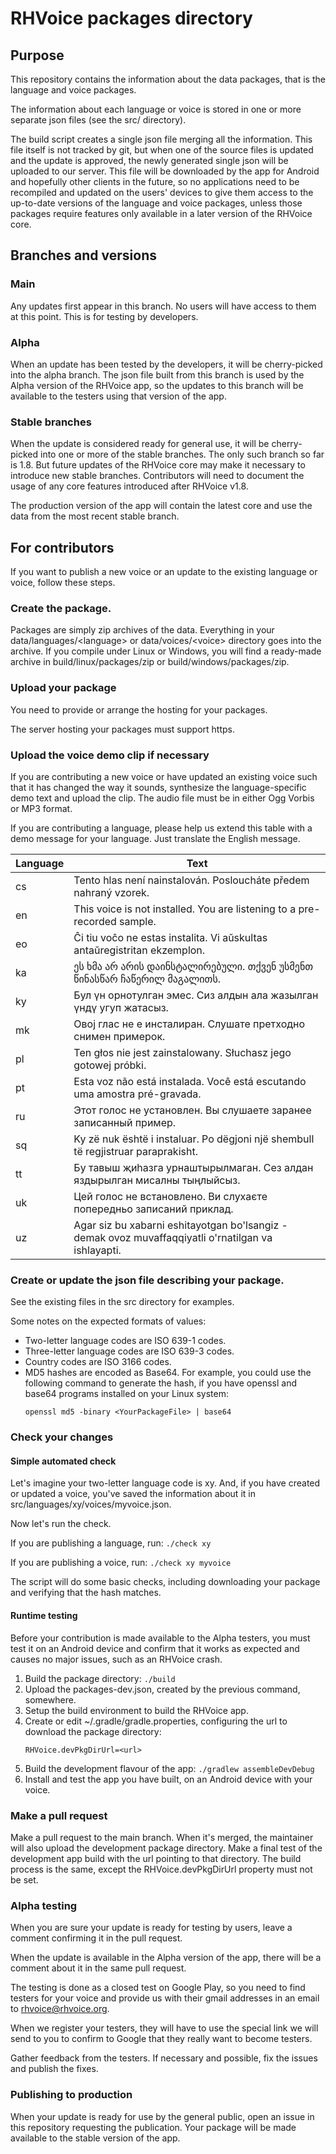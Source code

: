# RHVoice packages directory

## Purpose

This repository contains the information about the data packages, that
is the language and voice packages.

The information about each language or voice is stored in one or more
separate json files (see the src/ directory).

The build script creates a single json file merging all the
information. This file itself is not tracked by git, but when one of
the source files is updated and the update is approved, the newly
generated single json will be uploaded to our server. This file will
be downloaded by the app for Android and hopefully other clients in
the future, so no applications need to be recompiled and updated on
the users' devices to give them access to the up-to-date versions of
the language and voice packages, unless those packages require
features only available in a later version of the RHVoice core.

## Branches and versions

### Main

Any updates first appear in this branch. No users will have access to
them at this point. This is for testing by developers.

### Alpha

When an update has been tested by the developers, it will be
cherry-picked into the alpha branch. The json file built from this
branch is used by the Alpha version of the RHVoice app, so the updates
to this branch will be available to the testers using that version of
the app.

### Stable branches

When the update is considered ready for general use, it will be
cherry-picked into one or more of the stable branches. The only such
branch so far is 1.8. But future updates of the RHVoice core may make
it necessary to introduce new stable branches. Contributors will need
to document the usage of any core features introduced after RHVoice
v1.8.

The production version of the app will contain the latest core and use
the data from the most recent stable branch.

## For contributors

If you want to publish a new voice or an update to the existing
language or voice, follow these steps.

### Create the package.

Packages are simply zip archives of the data. Everything in your
data/languages/&lt;language&gt; or data/voices/&lt;voice&gt; directory goes into
the archive. If you compile under Linux or Windows, you will find a
ready-made archive in build/linux/packages/zip or build/windows/packages/zip.

### Upload your package

You need to provide or arrange the hosting for your packages.

The server hosting your packages must support https.

### Upload the voice demo clip if necessary

If you are contributing a new voice or have updated an existing voice
such that it has changed the way it sounds, synthesize the
language-specific demo text and upload the clip. The audio file must be in either Ogg Vorbis or MP3 format.

If you are contributing a language, please help us extend this table with a demo message for your language. Just translate the English message.

Language | Text
---|---
cs | Tento hlas není nainstalován. Posloucháte předem nahraný vzorek.
en | This voice is not installed. You are listening to a pre-recorded sample.
eo | Ĉi tiu voĉo ne estas instalita. Vi aŭskultas antaŭregistritan ekzemplon.
ka | ეს ხმა არ არის დაინსტალირებული. თქვენ უსმენთ წინასწარ ჩაწერილ მაგალითს.
ky | Бул үн орнотулган эмес. Сиз алдын ала жазылган үндү угуп жатасыз.
mk | Овој глас не е инсталиран. Слушате претходно снимен примерок.
pl | Ten głos nie jest zainstalowany. Słuchasz jego gotowej próbki.
pt | Esta voz não está instalada. Você está escutando uma amostra pré-gravada.
ru | Этот голос не установлен. Вы слушаете заранее записанный пример.
sq | Ky zë nuk është i instaluar. Po dëgjoni një shembull të regjistruar paraprakisht.
tt | Бу тавыш җиһазга урнаштырылмаган. Сез алдан яздырылган мисалны тыңлыйсыз.
uk | Цей голос не встановлено. Ви слухаєте попередньо записаний приклад.
uz | Agar siz bu xabarni eshitayotgan bo'lsangiz - demak ovoz muvaffaqqiyatli o'rnatilgan va ishlayapti.

### Create or update the json file describing your package.

See the existing files in the src directory for examples.

Some notes on the expected formats of values:

* Two-letter language codes are ISO 639-1 codes.
* Three-letter language codes are ISO 639-3 codes.
* Country codes are ISO 3166 codes.
* MD5 hashes are encoded as Base64. For example, you could use the
  following command to generate the hash, if you have openssl and
  base64 programs installed on your Linux system:
  ```
  openssl md5 -binary <YourPackageFile> | base64
  ```

### Check your changes

#### Simple automated check

Let's imagine your two-letter language code is xy. And, if you have
created or updated a voice, you've saved the information about it in src/languages/xy/voices/myvoice.json.

Now let's run the check.

If you are publishing a language, run:
```./check xy```

If you are publishing a voice, run:
```./check xy myvoice```

The script will do some basic checks, including downloading your
package and verifying that the hash matches.

#### Runtime testing

Before your contribution is made available to the Alpha testers, you
must test it on an Android device and confirm that it works as
expected and causes no major issues, such as an RHVoice crash.

1. Build the package directory:
   ```./build```
2. Upload the packages-dev.json, created by the previous command, somewhere.
3. Setup the build environment to build the RHVoice app.
4. Create or edit ~/.gradle/gradle.properties, configuring the url to
   download the package directory:
   ```
   RHVoice.devPkgDirUrl=<url>
   ```
5. Build the development flavour of the app:
   ```./gradlew assembleDevDebug```
6. Install and test the app you have built, on an Android device with your voice.

### Make a pull request

Make a pull request to the main branch. When it's merged, the
maintainer will also upload the development package directory.
Make a final test of the development app build with the url pointing
to that directory. The build process is the same, except the
RHVoice.devPkgDirUrl property must not be set.

### Alpha testing

When you are sure your update is ready for testing by users, leave a
comment confirming it in the pull request.

When the update is available in the Alpha version of the app, there
will be a comment about it in the same pull request.

The testing is done as a closed test on Google Play, so you need to
find testers for your voice and provide us with their gmail addresses
in an email to rhvoice@rhvoice.org.

When we register your testers, they will have to use the special link we will
send to you to confirm to Google that they really want to become testers.

Gather feedback from the testers. If necessary and possible, fix the
issues and publish the fixes.

### Publishing to production

When your update is ready for use by the general public, open an
issue in this repository requesting the publication. Your package will be made available to the stable version of the app.

